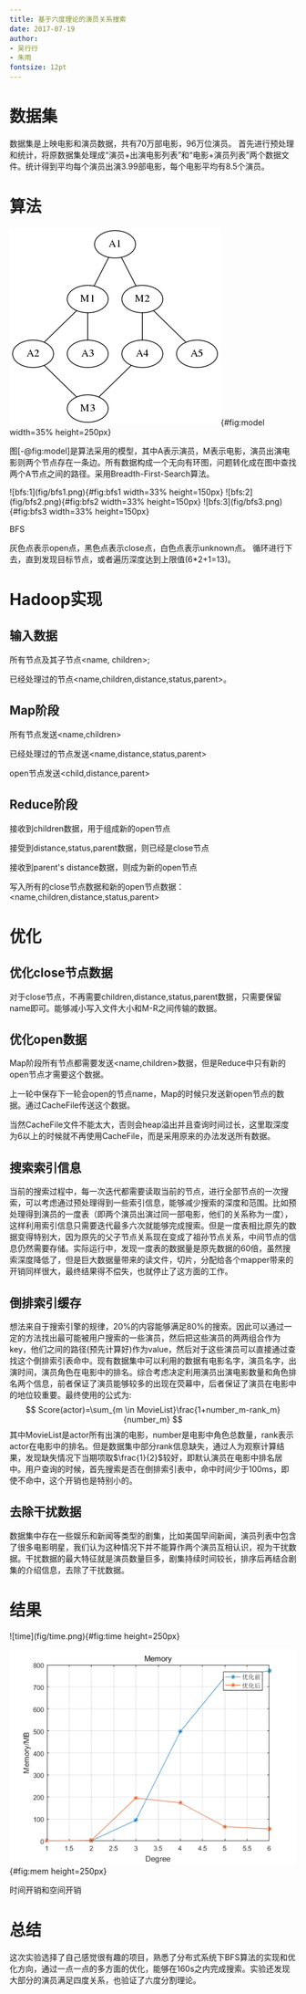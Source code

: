 ```yaml
---
title: 基于六度理论的演员关系搜索
date: 2017-07-19
author:
- 吴行行
- 朱雨
fontsize: 12pt
---
```



# 数据集

数据集是上映电影和演员数据，共有70万部电影，96万位演员。
首先进行预处理和统计，将原数据集处理成“演员+出演电影列表”和“电影+演员列表”两个数据文件。统计得到平均每个演员出演3.99部电影，每个电影平均有8.5个演员。

# 算法

![model](fig/model.png){#fig:model width=35% height=250px}

图[-@fig:model]是算法采用的模型，其中A表示演员，M表示电影，演员出演电影则两个节点存在一条边。所有数据构成一个无向有环图，问题转化成在图中查找两个A节点之间的路径。采用Breadth-First-Search算法。

<div id="fig:BFS">
![bfs:1](fig/bfs1.png){#fig:bfs1 width=33% height=150px}
![bfs:2](fig/bfs2.png){#fig:bfs2 width=33% height=150px}
![bfs:3](fig/bfs3.png){#fig:bfs3 width=33% height=150px}

BFS
</div>
灰色点表示open点，黑色点表示close点，白色点表示unknown点。
循环进行下去，直到发现目标节点，或者遍历深度达到上限值(6*2+1=13)。

# Hadoop实现

## 输入数据

所有节点及其子节点\<name, children\>;

已经处理过的节点\<name,children,distance,status,parent\>。

## Map阶段

所有节点发送\<name,children\>

已经处理过的节点发送\<name,distance,status,parent\> 

open节点发送\<child,distance,parent\>

## Reduce阶段

接收到children数据，用于组成新的open节点

接受到distance,status,parent数据，则已经是close节点

接收到parent's distance数据，则成为新的open节点

写入所有的close节点数据和新的open节点数据：\<name,children,distance,status,parent\>

# 优化

## 优化close节点数据

对于close节点，不再需要children,distance,status,parent数据，只需要保留name即可。能够减小写入文件大小和M-R之间传输的数据。

## 优化open数据

Map阶段所有节点都需要发送\<name,children\>数据，但是Reduce中只有新的open节点才需要这个数据。

上一轮中保存下一轮会open的节点name，Map的时候只发送新open节点的数据。通过CacheFile传送这个数据。

当然CacheFile文件不能太大，否则会heap溢出并且查询时间过长，这里取深度为6以上的时候就不再使用CacheFile，而是采用原来的办法发送所有数据。

## 搜索索引信息

当前的搜索过程中，每一次迭代都需要读取当前的节点，进行全部节点的一次搜索，可以考虑通过预处理得到一些索引信息，能够减少搜索的深度和范围。比如预处理得到演员的一度表（即两个演员出演过同一部电影，他们的关系称为一度），这样利用索引信息只需要迭代最多六次就能够完成搜索。但是一度表相比原先的数据变得特别大，因为原先的父子节点关系现在变成了祖孙节点关系，中间节点的信息仍然需要存储。实际运行中，发现一度表的数据量是原先数据的60倍，虽然搜索深度降低了，但是巨大数据量带来的读文件，切片，分配给各个mapper带来的开销同样很大，最终结果得不偿失，也就停止了这方面的工作。

## 倒排索引缓存

想法来自于搜索引擎的规律，20%的内容能够满足80%的搜索。因此可以通过一定的方法找出最可能被用户搜索的一些演员，然后把这些演员的两两组合作为key，他们之间的路径(预先计算好)作为value，然后对于这些演员可以直接通过查找这个倒排索引表命中。现有数据集中可以利用的数据有电影名字，演员名字，出演时间，演员角色在电影中的排名。综合考虑决定利用演员出演电影数量和角色排名两个信息，前者保证了演员能够较多的出现在荧幕中，后者保证了演员在电影中的地位较重要。最终使用的公式为:
$$
Score(actor)=\sum_{m \in MovieList}\frac{1+number_m-rank_m}{number_m}
$$
其中MovieList是actor所有出演的电影，number是电影中角色总数量，rank表示actor在电影中的排名。但是数据集中部分rank信息缺失，通过人为观察计算结果，发现缺失情况下当期项取$\frac{1}{2}$较好，即默认演员在电影中排名居中。用户查询的时候，首先搜索是否在倒排索引表中，命中时间少于100ms，即使不命中，这个开销也是特别小的。

## 去除干扰数据

数据集中存在一些娱乐和新闻等类型的剧集，比如美国早间新闻，演员列表中包含了很多电影明星，我们认为这种情况下并不能算作两个演员互相认识，视为干扰数据。干扰数据的最大特征就是演员数量巨多，剧集持续时间较长，排序后再结合剧集的介绍信息，去除了干扰数据。

# 结果
<div id="fig:result">
![time](fig/time.png){#fig:time  height=250px}

![memory](fig/memory.png){#fig:mem height=250px}

时间开销和空间开销
</div>

# 总结

这次实验选择了自己感觉很有趣的项目，熟悉了分布式系统下BFS算法的实现和优化方向，通过一点一点的多方面的优化，能够在160s之内完成搜索。实验还发现大部分的演员满足四度关系，也验证了六度分割理论。